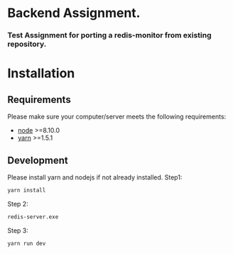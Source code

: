 # Backend Assignment.

### Test Assignment for porting a redis-monitor from existing repository.

# Installation

## Requirements

Please make sure your computer/server meets the following requirements:

- [node](https://nodejs.org/en/download/) >=8.10.0
- [yarn](https://classic.yarnpkg.com/en/docs/install) >=1.5.1

## Development

Please install yarn and nodejs if not already installed.
Step1:

```sh
yarn install
```

Step 2:

```sh
redis-server.exe
```

Step 3:

```sh
yarn run dev
```
